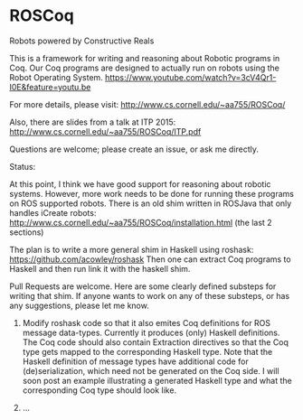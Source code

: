 # ROSCoq
Robots powered by Constructive Reals

This is a framework for writing and reasoning about Robotic programs in Coq. 
Our Coq programs are designed to actually run on robots using the Robot Operating System.
https://www.youtube.com/watch?v=3cV4Qr1-I0E&feature=youtu.be

For more details, please visit:
http://www.cs.cornell.edu/~aa755/ROSCoq/ 

Also, there are slides from a talk at ITP 2015:
http://www.cs.cornell.edu/~aa755/ROSCoq/ITP.pdf

Questions are welcome; please create an issue, or ask me directly.


Status:

At this point, I think we have good support for reasoning about robotic systems.
However, more work needs to be done for running these programs on ROS supported robots.
There is an old shim written in ROSJava that only handles iCreate robots:
http://www.cs.cornell.edu/~aa755/ROSCoq/installation.html (the last 2 sections)

The plan is to write a more general shim in Haskell using roshask:
https://github.com/acowley/roshask
Then one can extract Coq programs to Haskell and then run  link it with the haskell shim.


Pull Requests are welcome.
Here are some clearly defined substeps for writing that shim. If anyone wants to work on any of these substeps, or has any suggestions, please let me know.

1) Modify roshask code so that it also emites Coq definitions for ROS message data-types. Currently it produces (only) Haskell definitions. The Coq code should also contain Extraction directives so that the Coq type gets mapped to the corresponding Haskell type. Note that the Haskell definition of message types have additional code for (de)serialization, which need not be generated on the Coq side. I will soon post an example illustrating a generated Haskell type and what the corresponding Coq type should look like. 

2) ... 

